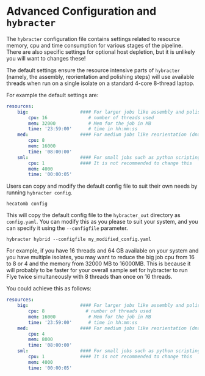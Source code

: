 # Advanced Configuration and `hybracter`

The `hybracter` configuration file contains settings related to resource memory, cpu and time consumption for various stages of the pipeline. There are also specific settings for optional host depletion, but it is unlikely you will want to changes these!

The default settings ensure the resource intensive parts of `hybracter` (namely, the assembly, reorientation and polishing steps) will use available threads when run on a single isolate on a standard 4-core 8-thread laptop.

For example the default settings are:

```yaml
resources:
    big:                   #### For larger jobs like assembly and polishing (Medaka/Polypolish/pypolca)
        cpu: 16               # number of threads used
        mem: 32000            # Mem for the job in MB
        time: '23:59:00'      # time in hh:mm:ss
    med:                   #### For medium jobs like reorientation (dnaapler)
        cpu: 8    
        mem: 16000    
        time: '08:00:00'  
    sml:                   #### For small jobs such as python scripting 
        cpu: 1             #### It is not recommended to change this
        mem: 4000    
        time: '00:00:05'  
```

Users can copy and modify the default config file to suit their own needs by running `hybracter config`. 

```
hecatomb config
```

This will copy the default config file to the `hybracter_out` directory as `config.yaml`. You can modify this as you please to suit your system, and you can specify it using the `--configfile` parameter.

```
hybracter hybrid --configfile my_modified_config.yaml
```

For example, if you have 16 threads and 64 GB available on your system and you have multiple isolates, you may want to reduce the big job cpu from 16 to 8 or 4 and the memory from 32000 MB to 16000MB. This is because it will probably to be faster for your overall sample set for hybracter to run Flye twice simultaneously with 8 threads than once on 16 threads.

You could achieve this as follows:

```yaml
resources:
    big:                   #### For larger jobs like assembly and polishing (Medaka/Polypolish/pypolca)
        cpu: 8               # number of threads used
        mem: 16000            # Mem for the job in MB
        time: '23:59:00'      # time in hh:mm:ss
    med:                   #### For medium jobs like reorientation (dnaapler)
        cpu: 4    
        mem: 8000    
        time: '08:00:00'  
    sml:                   #### For small jobs such as python scripting 
        cpu: 1             #### It is not recommended to change this
        mem: 4000    
        time: '00:00:05'  
```